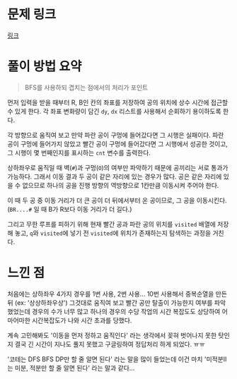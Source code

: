 # 문제 링크
[링크](https://www.acmicpc.net/problem/13460)

# 풀이 방법 요약
> BFS를 사용하되 겹치는 점에서의 처리가 포인트

먼저 입력을 받을 때부터 R, B인 칸의 좌표를 저장하여 공의 위치에 상수 시간에 접근할 수 있게 한다.
각 좌표 변화량이 담긴 `dy`, `dx` 리스트를 사용해서 순회하기 용이하도록 한다.

각 방향으로 움직여 보고 만약 파란 공이 구멍에 들어갔다면 그 시행은 실패이다. 
파란 공이 구멍에 들어가지 않았고 빨간 공이 구멍에 들어갔다면 그 시행에서 성공한 것이고, 그 시행이 몇 번째인지를 표시하는 `cnt` 변수를 출력한다.

상하좌우로 움직일 때 벽(`#`)과 구멍(`O`)의 여부만 파악하기 때문에 공끼리는 서로 통과가 가능하다. 그래서 이동 결과 두 공이 같은 자리에 있는 경우가 많다. 공은 같은 자리에 있을 수 없으므로 하나의 공을 진행 방향의 역방향으로 1칸만큼 이동시켜 주어야 한다.

이 때 두 공 중 이동 거리가 더 큰 공이 더 뒤에서부터 온 공이므로, 그 공을 이동시킨다. (`BR....#` 일 때 B가 R보다 이동 거리가 더 길다.)

그리고 무한 루프를 피하기 위해 현재 빨간 공과 파란 공의 위치를 `visited` 배열에 저장해 놓고, `q`와 `visited`에 넣기 전 `visited`에 위치가 존재하는지 탐색하는 과정을 거친다.

# 느낀 점
처음에는 상하좌우 4가지 경우를 1번 사용, 2번 사용... 10번 사용해서 중복순열을 만든 뒤 
(ex: '상상하좌우상') 그것대로 움직여 보고 빨간 공만 탈출이 가능한지 여부를 파악했었는데 경우의 수가 너무 많고 하나의 경우의 수당 작업의 시간 복잡도도 상당하여 어마어마한 시간복잡도가 나와 시간 초과를 당했다.

계속 고민해봐도 '이동을 먼저 정하고 움직인다' 라는 생각에서 꽂혀 벗어나지 못한 탓인지 결국 긴 시간이 지나도 풀지 못했고 구글링하여 정답처리 하게 되었다. ㅠㅠ

'코테는 DFS BFS DP만 할 줄 알면 된다' 라는 말을 많이 들었는데 이건 마치 '미적분II는 미분, 적분만 할 줄 알면 된다' 라는 말과 같다...